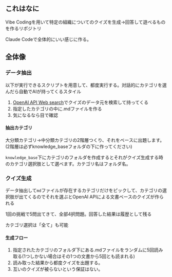 ## これはなに

Vibe Codingを用いて特定の組織についてのクイズを生成→回答して遊べるものを作るリポジトリ

Claude Codeで全体的にいい感じに作る。

## 全体像

### データ抽出

以下が実行できるスクリプトを用意して、都度実行する。対話的にカテゴリを選んだら自動でAIが持ってくるスタイル

1. [OpenAI API Web search](https://platform.openai.com/docs/guides/tools-web-search?api-mode=responses)でクイズのデータ元を検索して持ってくる
2. 指定したカテゴリの中に.mdファイルを作る
3. 気になるなら目で確認

#### 抽出カテゴリ

大分類カテゴリ→中分類カテゴリの2階層つくり、それをベースに出題します。(2階層は必ずknowledge_baseフォルダの下に作ってください)

`knowledge_base`下にカテゴリのフォルダを作成するとそれがクイズ生成する時のカテゴリ選択肢として選べます。カテゴリ名はフォルダ名。


### クイズ生成

データ抽出して`md`ファイルが存在するカテゴリだけをピックして、カテゴリの選択肢が出てくるのでそれを選ぶとOpenAI APIによる文書ベースのクイズが作られる

1回の挑戦で5問出てきて、全部4択問題。回答した結果は履歴として残る

カテゴリ選択は「全て」も可能

#### 生成フロー

1. 指定されたカテゴリのフォルダ下にある.mdファイルをランダムに5回読み取る(1つしかない場合はその1つの文書から5回とも読まれる)
2. 読み取った結果から都度クイズを出題する。
3. 互いのクイズが被らないという保証はない。
